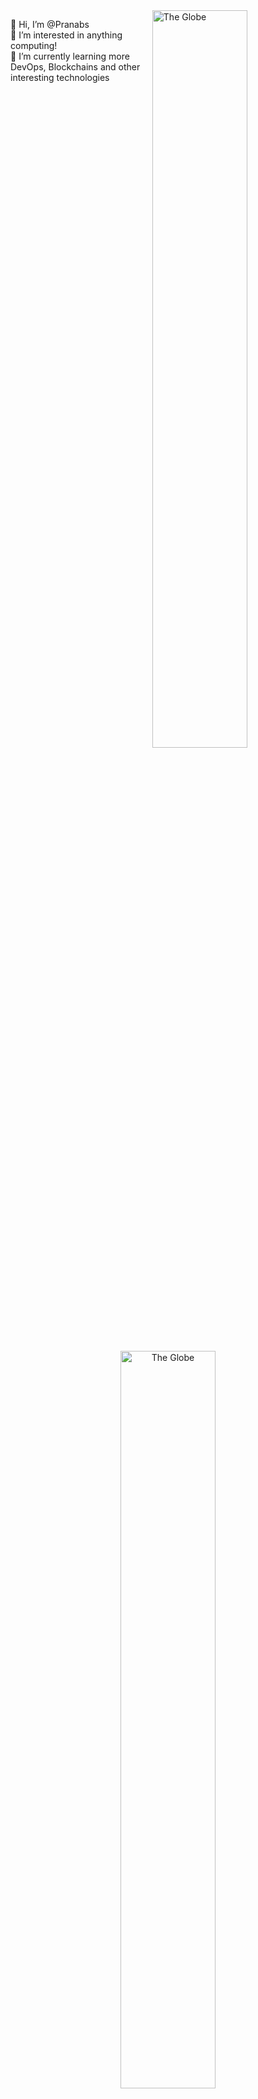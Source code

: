 <img width="55%" align="right" alt="The Globe" src="https://media.giphy.com/media/MFabj1E9mgUsqwVWHu/giphy.gif" />

👋 Hi, I’m @Pranabs <br>
👀 I’m interested in anything computing! <br>
🌱 I’m currently learning more DevOps, Blockchains and other interesting technologies <br>


<center><img width="55%" alt="The Globe" src="https://media.giphy.com/media/QUXK4fFx8kYci4mcar/giphy.gif" /></center>


<!---
Pranabs/Pranabs is a ✨ special ✨ repository because its `README.md` (this file) appears on your GitHub profile.
You can click the Preview link to take a look at your changes.
--->
